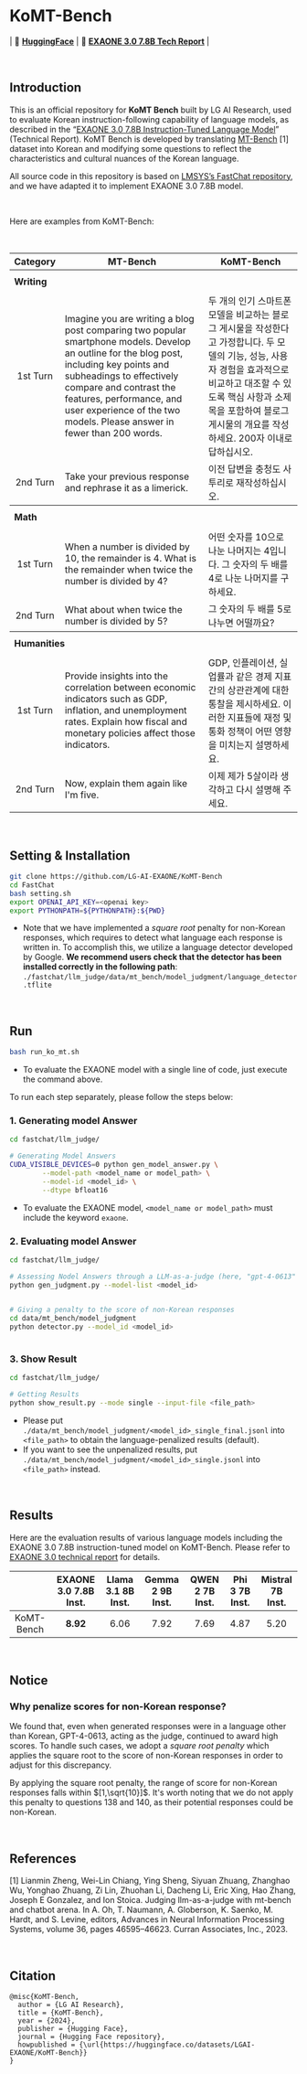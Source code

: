 # KoMT-Bench

| 🤗 [**HuggingFace**](https://huggingface.co/datasets/LGAI-EXAONE/KoMT-Bench) | 📑 [**EXAONE 3.0 7.8B Tech Report**](https://www.lgresearch.ai/data/upload/tech_report/en/EXAONE_3.0_Technical_Report.pdf) |

<br>

## Introduction

This is an official repository for **KoMT Bench** built by LG AI Research, used to evaluate Korean instruction-following capability of language models, as described in the “[EXAONE 3.0 7.8B Instruction-Tuned Language Model](https://www.lgresearch.ai/data/upload/tech_report/en/EXAONE_3.0_Technical_Report.pdf)” (Technical Report). KoMT Bench is developed by translating [MT-Bench](https://arxiv.org/abs/2306.05685) [1] dataset into Korean and modifying some questions to reflect the characteristics and cultural nuances of the Korean language. 

All source code in this repository is based on [LMSYS’s FastChat repository](https://github.com/lm-sys/FastChat), and we have adapted it to implement EXAONE 3.0 7.8B model.


<br>
<p>Here are examples from KoMT-Bench:</p>
<br>

<table>
<tr>
	<th>Category</th>
	<th>MT-Bench</th>
	<th>KoMT-Bench</th>
</tr>
<tr height=40>
	<th colspan=3 align="left">Writing</th>
</tr>
<tr>
	<td align="center">1st Turn</td>
	<td>Imagine you are writing a blog post comparing two popular smartphone models. Develop an outline for the blog post, including key points and subheadings to effectively compare and contrast the features, performance, and user experience of the two models. Please answer in fewer than 200 words.</td>
	<td>두 개의 인기 스마트폰 모델을 비교하는 블로그 게시물을 작성한다고 가정합니다. 두 모델의 기능, 성능, 사용자 경험을 효과적으로 비교하고 대조할 수 있도록 핵심 사항과 소제목을 포함하여 블로그 게시물의 개요를 작성하세요. 200자 이내로 답하십시오.</td>
</tr>
<tr>
	<td align="center">2nd Turn</td>
	<td>Take your previous response and rephrase it as a limerick.</td>
	<td>이전 답변을 충청도 사투리로 재작성하십시오.</td>
</tr>

<tr height=40>
	<th colspan=3 align="left">Math</th>
</tr>
<tr>
	<td align="center">1st Turn</td>
	<td>When a number is divided by 10, the remainder is 4. What is the remainder when twice the number is divided by 4?</td>
	<td>어떤 숫자를 10으로 나눈 나머지는 4입니다. 그 숫자의 두 배를 4로 나눈 나머지를 구하세요.</td>
</tr>
<tr>
	<td align="center">2nd Turn</td>
	<td>What about when twice the number is divided by 5?</td>
	<td>그 숫자의 두 배를 5로 나누면 어떨까요?</td>
</tr>

<tr height=40>
	<th colspan=3 align="left">Humanities</th>
</tr>
<tr>
	<td align="center">1st Turn</td>
	<td>Provide insights into the correlation between economic indicators such as GDP, inflation, and unemployment rates. Explain how fiscal and monetary policies affect those indicators.</td>
	<td>GDP, 인플레이션, 실업률과 같은 경제 지표 간의 상관관계에 대한 통찰을 제시하세요. 이러한 지표들에 재정 및 통화 정책이 어떤 영향을 미치는지 설명하세요.</td>
</tr>
<tr>
	<td align="center">2nd Turn</td>
	<td>Now, explain them again like I'm five.</td>
	<td>이제 제가 5살이라 생각하고 다시 설명해 주세요.</td>
</tr>
</table>

<br>

## Setting & Installation

```bash
git clone https://github.com/LG-AI-EXAONE/KoMT-Bench
cd FastChat
bash setting.sh
export OPENAI_API_KEY=<openai key>
export PYTHONPATH=${PYTHONPATH}:${PWD}
```

- Note that we have implemented a *square root* penalty for non-Korean responses, which requires to detect what language each response is written in. To accomplish this, we utilize a language detector developed by Google. **We recommend users check that the detector has been installed correctly in the following path**: `./fastchat/llm_judge/data/mt_bench/model_judgment/language_detector.tflite`

<br>

## Run

```bash
bash run_ko_mt.sh
```

- To evaluate the EXAONE model with a single line of code, just execute the command above.

To run each step separately, please follow the steps below:

### 1. Generating model Answer

```bash
cd fastchat/llm_judge/

# Generating Model Answers
CUDA_VISIBLE_DEVICES=0 python gen_model_answer.py \
		--model-path <model_name or model_path> \
		--model-id <model_id> \
		--dtype bfloat16 
```

- To evaluate the EXAONE model, `<model_name or model_path>` must include the keyword `exaone`.

### 2. Evaluating model Answer

```bash
cd fastchat/llm_judge/

# Assessing Nodel Answers through a LLM-as-a-judge (here, "gpt-4-0613" is used)
python gen_judgment.py --model-list <model_id>
		

# Giving a penalty to the score of non-Korean responses
cd data/mt_bench/model_judgment
python detector.py --model_id <model_id>
		
```

### 3. Show Result

```bash
cd fastchat/llm_judge/

# Getting Results
python show_result.py --mode single --input-file <file_path>

```

- Please put `./data/mt_bench/model_judgment/<model_id>_single_final.jsonl` into `<file_path>` to obtain the language-penalized results (default).
- If you want to see the unpenalized results, put `./data/mt_bench/model_judgment/<model_id>_single.jsonl` into `<file_path>` instead.

<br>

## Results

Here are the evaluation results of various language models including the EXAONE 3.0 7.8B instruction-tuned model on KoMT-Bench. Please refer to [EXAONE 3.0 technical report](https://www.lgresearch.ai/data/upload/tech_report/en/EXAONE_3.0_Technical_Report.pdf) for details.

| | EXAONE 3.0 7.8B Inst. | Llama 3.1 8B Inst. | Gemma 2 9B Inst. | QWEN 2 7B Inst. | Phi 3 7B Inst. | Mistral 7B Inst. |
| :---: | :---: | :---: | :---: | :---: | :---: | :---: |
| KoMT-Bench | **8.92**  | 6.06 | 7.92 | 7.69 | 4.87 | 5.20 |

<br>

## Notice

### Why penalize scores for non-Korean response?

We found that, even when generated responses were in a language other than Korean, GPT-4-0613, acting as the judge, continued to award high scores. To handle such cases, we adopt a *square root penalty* which applies the square root to the score of non-Korean responses in order to adjust for this discrepancy.

By applying the square root penalty, the range of score for non-Korean responses falls within $[1,\sqrt{10}]$. It's worth noting that we do not apply this penalty to questions 138 and 140, as their potential responses could be non-Korean.

<br>

## References

[1] Lianmin Zheng, Wei-Lin Chiang, Ying Sheng, Siyuan Zhuang, Zhanghao Wu, Yonghao Zhuang, Zi Lin, Zhuohan Li, Dacheng Li, Eric Xing, Hao Zhang, Joseph E Gonzalez, and Ion Stoica. Judging llm-as-a-judge with mt-bench and chatbot arena. In A. Oh, T. Naumann, A. Globerson, K. Saenko, M. Hardt, and S. Levine, editors, Advances in Neural Information Processing Systems, volume 36, pages 46595–46623. Curran Associates, Inc., 2023.

<br>

## Citation

```
@misc{KoMT-Bench,
  author = {LG AI Research},
  title = {KoMT-Bench},
  year = {2024},
  publisher = {Hugging Face},
  journal = {Hugging Face repository},
  howpublished = {\url{https://huggingface.co/datasets/LGAI-EXAONE/KoMT-Bench}}
}
```
